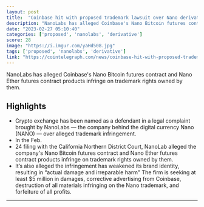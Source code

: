 ```yaml
---
layout: post
title:  "Coinbase hit with proposed trademark lawsuit over Nano derivative products"
description: "NanoLabs has alleged Coinbase's Nano Bitcoin futures contract and Nano Ether futures contract products infringe on trademark rights owned by them."
date: "2023-02-27 05:10:40"
categories: ['proposed', 'nanolabs', 'derivative']
score: 28
image: "https://i.imgur.com/yaHd508.jpg"
tags: ['proposed', 'nanolabs', 'derivative']
link: "https://cointelegraph.com/news/coinbase-hit-with-proposed-trademark-lawsuit-over-nano-derivative-products"
---
```


NanoLabs has alleged Coinbase's Nano Bitcoin futures contract and Nano Ether futures contract products infringe on trademark rights owned by them.

## Highlights

- Crypto exchange has been named as a defendant in a legal complaint brought by NanoLabs — the company behind the digital currency Nano (NANO) — over alleged trademark infringement.
- In the Feb.
- 24 filing with the California Northern District Court, NanoLab alleged the company's Nano Bitcoin futures contract and Nano Ether futures contract products infringe on trademark rights owned by them.
- It’s also alleged the infringement has weakened its brand identity, resulting in “actual damage and irreparable harm" The firm is seeking at least $5 million in damages, corrective advertising from Coinbase, destruction of all materials infringing on the Nano trademark, and forfeiture of all profits.

---
